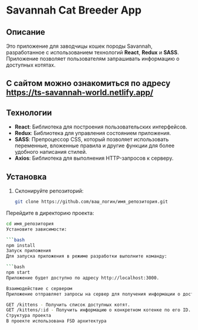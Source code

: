 # Savannah Cat Breeder App

## Описание

Это приложение для заводчицы кошек породы Savannah, разработанное с использованием технологий **React**, **Redux** и **SASS**. Приложение позволяет пользователям запрашивать информацию о доступных котятах.

## С сайтом можно ознакомиться по адресу https://ts-savannah-world.netlify.app/

## Технологии

- **React**: Библиотека для построения пользовательских интерфейсов.
- **Redux**: Библиотека для управления состоянием приложения.
- **SASS**: Препроцессор CSS, который позволяет использовать переменные, вложенные правила и другие функции для более удобного написания стилей.
- **Axios**: Библиотека для выполнения HTTP-запросов к серверу.

## Установка

1. Склонируйте репозиторий:

   ```bash
   git clone https://github.com/ваш_логин/имя_репозитория.git
Перейдите в директорию проекта:

   ```bash
cd имя_репозитория
Установите зависимости:

   ```bash
npm install
Запуск приложения
Для запуска приложения в режиме разработки выполните команду:

   ```bash
npm start
Приложение будет доступно по адресу http://localhost:3000.

Взаимодействие с сервером
Приложение отправляет запросы на сервер для получения информации о доступных котятах. Сервер должен поддерживать следующие эндпоинты:

GET /kittens - Получить список доступных котят.
GET /kittens/:id - Получить информацию о конкретном котенке по его ID.
Структура проекта
В проекте использована FSD архитектура
